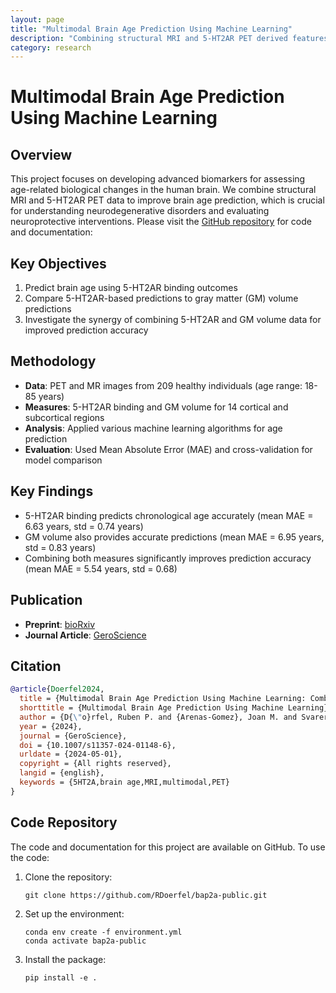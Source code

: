 ```yaml
---
layout: page
title: "Multimodal Brain Age Prediction Using Machine Learning"
description: "Combining structural MRI and 5-HT2AR PET derived features for accurate brain age prediction"
category: research
---
```


# Multimodal Brain Age Prediction Using Machine Learning

## Overview

This project focuses on developing advanced biomarkers for assessing age-related biological changes in the human brain. We combine structural MRI and 5-HT2AR PET data to improve brain age prediction, which is crucial for understanding neurodegenerative disorders and evaluating neuroprotective interventions. Please visit the [GitHub repository](https://github.com/RDoerfel/bap2a-public.git) for code and documentation: 

## Key Objectives

1. Predict brain age using 5-HT2AR binding outcomes
2. Compare 5-HT2AR-based predictions to gray matter (GM) volume predictions
3. Investigate the synergy of combining 5-HT2AR and GM volume data for improved prediction accuracy

## Methodology

- **Data**: PET and MR images from 209 healthy individuals (age range: 18-85 years)
- **Measures**: 5-HT2AR binding and GM volume for 14 cortical and subcortical regions
- **Analysis**: Applied various machine learning algorithms for age prediction
- **Evaluation**: Used Mean Absolute Error (MAE) and cross-validation for model comparison

## Key Findings

- 5-HT2AR binding predicts chronological age accurately (mean MAE = 6.63 years, std = 0.74 years)
- GM volume also provides accurate predictions (mean MAE = 6.95 years, std = 0.83 years)
- Combining both measures significantly improves prediction accuracy (mean MAE = 5.54 years, std = 0.68)

## Publication

- **Preprint**: [bioRxiv](https://www.biorxiv.org/content/10.1101/2024.02.05.578968v2)
- **Journal Article**: [GeroScience](https://doi.org/10.1007/s11357-024-01148-6)

## Citation

```bibtex
@article{Doerfel2024,
  title = {Multimodal Brain Age Prediction Using Machine Learning: Combining Structural {{MRI}} and 5-{{HT2AR PET-derived}} Features},
  shorttitle = {Multimodal Brain Age Prediction Using Machine Learning},
  author = {D{\"o}rfel, Ruben P. and {Arenas-Gomez}, Joan M. and Svarer, Claus and Ganz, Melanie and Knudsen, Gitte M. and Svensson, Jonas E. and {Plav{\'e}n-Sigray}, Pontus},
  year = {2024},
  journal = {GeroScience},
  doi = {10.1007/s11357-024-01148-6},
  urldate = {2024-05-01},
  copyright = {All rights reserved},
  langid = {english},
  keywords = {5HT2A,brain age,MRI,multimodal,PET}
}
```

## Code Repository

The code and documentation for this project are available on GitHub. To use the code:

1. Clone the repository:
   ```
   git clone https://github.com/RDoerfel/bap2a-public.git
   ```

2. Set up the environment:
   ```
   conda env create -f environment.yml
   conda activate bap2a-public
   ```

3. Install the package:
   ```
   pip install -e .
   ```
